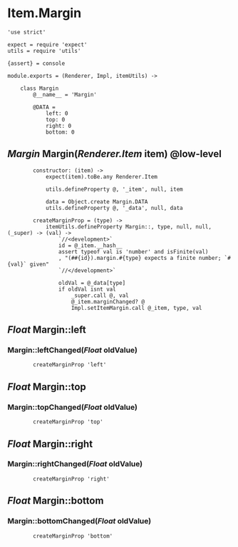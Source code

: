 Item.Margin
===========

	'use strict'

	expect = require 'expect'
	utils = require 'utils'

	{assert} = console

	module.exports = (Renderer, Impl, itemUtils) ->

		class Margin
			@__name__ = 'Margin'

			@DATA =
				left: 0
				top: 0
				right: 0
				bottom: 0

*Margin* Margin(*Renderer.Item* item) @low-level
------------------------------------------------

			constructor: (item) ->
				expect(item).toBe.any Renderer.Item

				utils.defineProperty @, '_item', null, item

				data = Object.create Margin.DATA
				utils.defineProperty @, '_data', null, data

			createMarginProp = (type) ->
				itemUtils.defineProperty Margin::, type, null, null, (_super) -> (val) ->
					`//<development>`
					id = @_item.__hash__
					assert typeof val is 'number' and isFinite(val)
					, "(##{id}).margin.#{type} expects a finite number; `#{val}` given"
					`//</development>`

					oldVal = @_data[type]
					if oldVal isnt val
						_super.call @, val
						@_item.marginChanged? @
						Impl.setItemMargin.call @_item, type, val

*Float* Margin::left
--------------------

### Margin::leftChanged(*Float* oldValue)

			createMarginProp 'left'

*Float* Margin::top
--------------------

### Margin::topChanged(*Float* oldValue)

			createMarginProp 'top'

*Float* Margin::right
--------------------

### Margin::rightChanged(*Float* oldValue)

			createMarginProp 'right'

*Float* Margin::bottom
--------------------

### Margin::bottomChanged(*Float* oldValue)

			createMarginProp 'bottom'